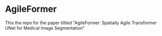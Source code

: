 # AgileFormer
This the repo for the paper tiltled "AgileFormer: Spatially Agile Transformer UNet for Medical Image Segmentation"
